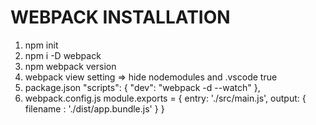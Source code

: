 # WEBPACK INSTALLATION
1. npm init
2. npm i -D webpack
3. npm webpack version
4. webpack view setting => hide nodemodules and .vscode true
6. package.json
"scripts": {
    "dev": "webpack -d --watch"
  },
7. webpack.config.js
module.exports = {
    entry: './src/main.js',
    output: {
        filename : './dist/app.bundle.js'
    }
}